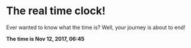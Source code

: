 # The real time clock!

Ever wanted to know what the time is? Well, your journey is about to end!

**The time is Nov 12, 2017, 06:45**